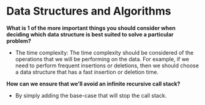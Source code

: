 # Data Structures and Algorithms

**What is 1 of the more important things you should consider when deciding which data structure is best suited to solve a particular problem?**

- The time complexity: The time complexity should be considered of the operations that we will be performing on the data. For example, if we need to perform frequent insertions or deletions, then we should choose a data structure that has a fast insertion or deletion time.

**How can we ensure that we’ll avoid an infinite recursive call stack?**
- By simply adding the base-case that will stop the call stack.